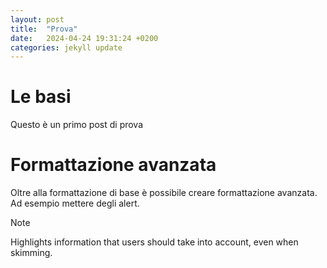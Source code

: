 ```yaml
---
layout: post
title:  "Prova"
date:   2024-04-24 19:31:24 +0200
categories: jekyll update
---
```

# Le basi
Questo è un primo post di prova

# Formattazione avanzata
Oltre alla formattazione di base è possibile creare formattazione avanzata.
Ad esempio mettere degli alert.
> [!NOTE]  
> Highlights information that users should take into account, even when skimming.

